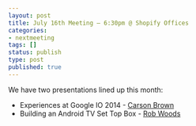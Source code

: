 ```yaml
---
layout: post
title: July 16th Meeting – 6:30pm @ Shopify Offices
categories:
- nextmeeting
tags: []
status: publish
type: post
published: true
---
```

We have two presentations lined up this month: 

* Experiences at Google IO 2014 - [Carson Brown](https://twitter.com/carson_)
* Building an Android TV Set Top Box - [Rob Woods](https://twitter.com/EdBrockoli)
